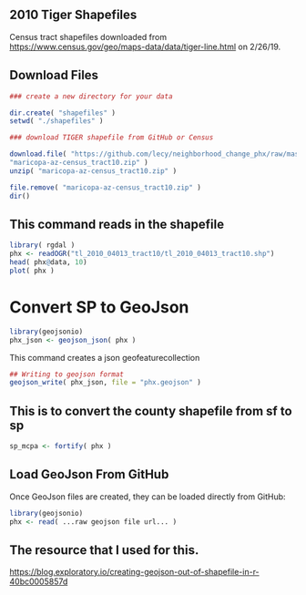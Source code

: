 
## 2010 Tiger Shapefiles

Census tract shapefiles downloaded from https://www.census.gov/geo/maps-data/data/tiger-line.html on 2/26/19.


## Download Files

```r
### create a new directory for your data

dir.create( "shapefiles" )
setwd( "./shapefiles" )

### download TIGER shapefile from GitHub or Census

download.file( "https://github.com/lecy/neighborhood_change_phx/raw/master/shapefiles/tl_2010_04013_tract10.zip", 
"maricopa-az-census_tract10.zip" )
unzip( "maricopa-az-census_tract10.zip" )

file.remove( "maricopa-az-census_tract10.zip" )
dir()
```

## This command reads in the shapefile


```r
library( rgdal )
phx <- readOGR("tl_2010_04013_tract10/tl_2010_04013_tract10.shp")
head( phx@data, 10)
plot( phx )
```




# Convert SP to GeoJson

```r
library(geojsonio)
phx_json <- geojson_json( phx )
```

This command creates a json geofeaturecollection

```r
## Writing to geojson format
geojson_write( phx_json, file = "phx.geojson" )
```

## This is to convert the county shapefile from sf to sp

```r
sp_mcpa <- fortify( phx )
```


## Load GeoJson From GitHub

Once GeoJson files are created, they can be loaded directly from GitHub:

```r
library(geojsonio)
phx <- read( ...raw geojson file url... )
```


## The resource that I used for this.

https://blog.exploratory.io/creating-geojson-out-of-shapefile-in-r-40bc0005857d


